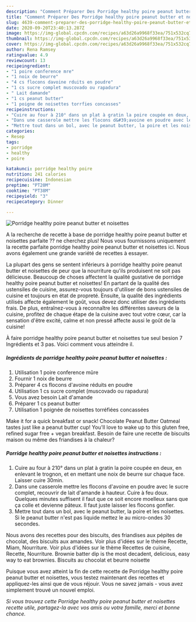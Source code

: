 ```yaml
---
description: "Comment Préparer Des Porridge healthy poire peanut butter et noisettes"
title: "Comment Préparer Des Porridge healthy poire peanut butter et noisettes"
slug: 4639-comment-preparer-des-porridge-healthy-poire-peanut-butter-et-noisettes
date: 2020-09-20T23:40:13.287Z
image: https://img-global.cpcdn.com/recipes/a63d26a9968f33ea/751x532cq70/porridge-healthy-poire-peanut-butter-et-noisettes-photo-principale-de-la-recette.jpg
thumbnail: https://img-global.cpcdn.com/recipes/a63d26a9968f33ea/751x532cq70/porridge-healthy-poire-peanut-butter-et-noisettes-photo-principale-de-la-recette.jpg
cover: https://img-global.cpcdn.com/recipes/a63d26a9968f33ea/751x532cq70/porridge-healthy-poire-peanut-butter-et-noisettes-photo-principale-de-la-recette.jpg
author: Rena Ramsey
ratingvalue: 4.9
reviewcount: 13
recipeingredient:
- "1 poire conference mre"
- "1 noix de beurre"
- "4 cs flocons davoine rduits en poudre"
- "1 cs sucre complet muscovado ou rapadura"
- " Lait damande"
- "1 cs peanut butter"
- "1 poigne de noisettes torrfies concasses"
recipeinstructions:
- "Cuire au four à 210° dans un plat à gratin la poire coupée en deux, en enlevant le trognon, et en mettant une noix de beurre sur chaque face. Laisser cuire 30min."
- "Dans une casserole mettre les flocons d&#39;avoine en poudre avec le sucre complet, recouvrir de lait d&#39;amande à hauteur. Cuire à feu doux. Quelques minutes suffisent il faut que ce soit encore moelleux sans que ça colle et devienne pâteux. Il faut juste laisser les flocons gonfler."
- "Mettre tout dans un bol, avec le peanut butter, la poire et les noisettes. Si le peanut butter n&#39;est pas liquide mettez le au micro-ondes 30 secondes."
categories:
- Resep
tags:
- porridge
- healthy
- poire

katakunci: porridge healthy poire 
nutrition: 241 calories
recipecuisine: Indonesian
preptime: "PT20M"
cooktime: "PT38M"
recipeyield: "3"
recipecategory: Dinner

---
```



![Porridge healthy poire peanut butter et noisettes](https://img-global.cpcdn.com/recipes/a63d26a9968f33ea/751x532cq70/porridge-healthy-poire-peanut-butter-et-noisettes-photo-principale-de-la-recette.jpg)

A la recherche de recette à base de porridge healthy poire peanut butter et noisettes parfaite ?? ne cherchez plus! Nous vous fournissons uniquement la recette parfaite porridge healthy poire peanut butter et noisettes ici. Nous avons également une grande variété de recettes à essayer.

La plupart des gens se sentent inférieurs à porridge healthy poire peanut butter et noisettes de peur que la nourriture qu'ils produisent ne soit pas délicieuse. Beaucoup de choses affectent la qualité gustative de porridge healthy poire peanut butter et noisettes! En partant de la qualité des ustensiles de cuisine, assurez-vous toujours d'utiliser de bons ustensiles de cuisine et toujours en état de propreté. Ensuite, la qualité des ingrédients utilisés affecte également le goût, vous devez donc utiliser des ingrédients frais. De plus, entraînez-vous à reconnaître les différentes saveurs de la cuisine, profitez de chaque étape de la cuisine avec tout votre cœur, car la sensation d'être excité, calme et non pressé affecte aussi le goût de la cuisine!

<!--inarticleads1-->

À faire porridge healthy poire peanut butter et noisettes tue seul besion 7 Ingrédients et 3 pas. Voici comment vous atteindre il.

##### Ingrédients de porridge healthy poire peanut butter et noisettes :

1. Utilisation 1 poire conference mûre
1. Fournir 1 noix de beurre
1. Préparer 4 cs flocons d&#39;avoine réduits en poudre
1. Utilisation 1 cs sucre complet (muscovado ou rapadura)
1. Vous avez besoin  Lait d&#39;amande
1. Préparer 1 cs peanut butter
1. Utilisation 1 poignée de noisettes torréfiées concassées


Make it for a quick breakfast or snack! Chocolate Peanut Butter Oatmeal tastes just like a peanut butter cup! You&#39;ll love to wake up to this gluten free, refined sugar free + vegan breakfast. Besoin de faire une recette de biscuits maison ou même des friandises à la chaleur? 

<!--inarticleads2-->

##### Porridge healthy poire peanut butter et noisettes instructions :

1. Cuire au four à 210° dans un plat à gratin la poire coupée en deux, en enlevant le trognon, et en mettant une noix de beurre sur chaque face. Laisser cuire 30min.
1. Dans une casserole mettre les flocons d&#39;avoine en poudre avec le sucre complet, recouvrir de lait d&#39;amande à hauteur. Cuire à feu doux. Quelques minutes suffisent il faut que ce soit encore moelleux sans que ça colle et devienne pâteux. Il faut juste laisser les flocons gonfler.
1. Mettre tout dans un bol, avec le peanut butter, la poire et les noisettes. Si le peanut butter n&#39;est pas liquide mettez le au micro-ondes 30 secondes.


Nous avons des recettes pour des biscuits, des friandises aux pépites de chocolat, des biscuits aux amandes. Voir plus d&#39;idées sur le thème Recette, Miam, Nourriture. Voir plus d&#39;idées sur le thème Recettes de cuisine, Recette, Nourriture. Brownie batter dip is the most decadent, delicious, easy way to eat brownies. Biscuits au chocolat et beurre noisette 

<!--inarticleads1-->

<p>
Puisque vous avez atteint la fin de cette recette de Porridge healthy poire peanut butter et noisettes, vous testez maintenant des recettes et appliquez-les ainsi que de vous réjouir. Vous ne savez jamais - vous avez simplement trouvé un nouvel emploi.
</p>

<p>
<i>Si vous trouvez cette Porridge healthy poire peanut butter et noisettes recette utile, partagez-la avec vos amis ou votre famille, merci et bonne chance.</i>
</p>
